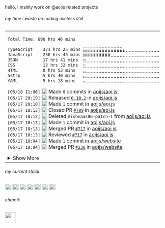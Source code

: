 

hello, i mainly work on @aoijs related projects

<h6> my time i waste on coding useless shit </h6> 
<table><tr><td>
<!--START_SECTION:waka-->

```txt
Total Time: 690 hrs 46 mins

TypeScript    371 hrs 25 mins ⣿⣿⣿⣿⣿⣿⣿⣿⣿⣿⣿⣿⣿⣦⣀⣀⣀⣀⣀⣀⣀⣀⣀⣀⣀   53.69 %
JavaScript    250 hrs 45 mins ⣿⣿⣿⣿⣿⣿⣿⣿⣿⣀⣀⣀⣀⣀⣀⣀⣀⣀⣀⣀⣀⣀⣀⣀⣀   36.25 %
JSON          17 hrs 41 mins  ⣶⣀⣀⣀⣀⣀⣀⣀⣀⣀⣀⣀⣀⣀⣀⣀⣀⣀⣀⣀⣀⣀⣀⣀⣀   02.56 %
CSS           12 hrs 32 mins  ⣦⣀⣀⣀⣀⣀⣀⣀⣀⣀⣀⣀⣀⣀⣀⣀⣀⣀⣀⣀⣀⣀⣀⣀⣀   01.81 %
HTML          8 hrs 53 mins   ⣤⣀⣀⣀⣀⣀⣀⣀⣀⣀⣀⣀⣀⣀⣀⣀⣀⣀⣀⣀⣀⣀⣀⣀⣀   01.29 %
Astro         5 hrs 40 mins   ⣄⣀⣀⣀⣀⣀⣀⣀⣀⣀⣀⣀⣀⣀⣀⣀⣀⣀⣀⣀⣀⣀⣀⣀⣀   00.82 %
YAML          5 hrs 18 mins   ⣄⣀⣀⣀⣀⣀⣀⣀⣀⣀⣀⣀⣀⣀⣀⣀⣀⣀⣀⣀⣀⣀⣀⣀⣀   00.77 %
```

<!--END_SECTION:waka-->

<!--START_SECTION:activity-->
`[05/18 11:06]` <img alt="📝" src="https://github.com/cheesits456/github-activity-readme/raw/master/icons/commit.png" align="top" height="18"> Made `6` commits in [aoijs/aoi.js](https://github.com/aoijs/aoi.js)  
`[05/17 20:19]` <img alt="🏷" src="https://github.com/cheesits456/github-activity-readme/raw/master/icons/release.png" align="top" height="18"> Released [`6.10.2`](https://github.com/aoijs/aoi.js/releases/tag/6.10.2) in [aoijs/aoi.js](https://github.com/aoijs/aoi.js)  
`[05/17 20:18]` <img alt="📝" src="https://github.com/cheesits456/github-activity-readme/raw/master/icons/commit.png" align="top" height="18"> Made `1` commit in [aoijs/aoi.js](https://github.com/aoijs/aoi.js)  
`[05/17 18:13]` <img alt="❌" src="https://github.com/cheesits456/github-activity-readme/raw/master/icons/pr-close.png" align="top" height="18"> Closed PR [`#709`](https://github.com//aoijs/aoi.js/pull/709 'Update interactionEdit.js') in [aoijs/aoi.js](https://github.com/aoijs/aoi.js)  
`[05/17 18:13]` <img alt="❌" src="https://github.com/cheesits456/github-activity-readme/raw/master/icons/delete.png" align="top" height="18"> Deleted `Vishvaas06-patch-1` from [aoijs/aoi.js](https://github.com/aoijs/aoi.js)  
`[05/17 18:13]` <img alt="📝" src="https://github.com/cheesits456/github-activity-readme/raw/master/icons/commit.png" align="top" height="18"> Made `1` commit in [aoijs/aoi.js](https://github.com/aoijs/aoi.js)  
`[05/17 18:13]` <img alt="🎉" src="https://github.com/cheesits456/github-activity-readme/raw/master/icons/merge.png" align="top" height="18"> Merged PR [`#717`](https://github.com//aoijs/aoi.js/pull/717 'Stringifies result to be returned') in [aoijs/aoi.js](https://github.com/aoijs/aoi.js)  
`[05/17 18:13]` <img alt="🔍" src="https://github.com/cheesits456/github-activity-readme/raw/master/icons/review.png" align="top" height="18"> Reviewed [`#717`](https://github.com//aoijs/aoi.js/pull/717 'Stringifies result to be returned') in [aoijs/aoi.js](https://github.com/aoijs/aoi.js)  
`[05/17 18:04]` <img alt="📝" src="https://github.com/cheesits456/github-activity-readme/raw/master/icons/commit.png" align="top" height="18"> Made `1` commit in [aoijs/website](https://github.com/aoijs/website)  
`[05/17 18:04]` <img alt="🎉" src="https://github.com/cheesits456/github-activity-readme/raw/master/icons/merge.png" align="top" height="18"> Merged PR [`#236`](https://github.com//aoijs/website/pull/236 '6.10 Update Changes') in [aoijs/website](https://github.com/aoijs/website)  

<details><summary>Show More</summary>

`[05/17 18:03]` <img alt="🔍" src="https://github.com/cheesits456/github-activity-readme/raw/master/icons/review.png" align="top" height="18"> Reviewed [`#236`](https://github.com//aoijs/website/pull/236 '6.10 Update Changes') in [aoijs/website](https://github.com/aoijs/website)  
`[05/17 13:15]` <img alt="📝" src="https://github.com/cheesits456/github-activity-readme/raw/master/icons/commit.png" align="top" height="18"> Made `1` commit in [aoijs/website](https://github.com/aoijs/website)  
`[05/17 07:15]` <img alt="📝" src="https://github.com/cheesits456/github-activity-readme/raw/master/icons/commit.png" align="top" height="18"> Made `1` commit in [aoijs/aoi.music](https://github.com/aoijs/aoi.music)  
`[05/17 07:15]` <img alt="🎉" src="https://github.com/cheesits456/github-activity-readme/raw/master/icons/merge.png" align="top" height="18"> Merged PR [`#31`](https://github.com//aoijs/aoi.music/pull/31 'Bump youtubei.js version') in [aoijs/aoi.music](https://github.com/aoijs/aoi.music)  
`[05/17 07:15]` <img alt="📝" src="https://github.com/cheesits456/github-activity-readme/raw/master/icons/commit.png" align="top" height="18"> Made `1` commit in [aoijs/aoi.music](https://github.com/aoijs/aoi.music)  
`[05/17 07:15]` <img alt="🎉" src="https://github.com/cheesits456/github-activity-readme/raw/master/icons/merge.png" align="top" height="18"> Merged PR [`#30`](https://github.com//aoijs/aoi.music/pull/30 'fix: cookie typo') in [aoijs/aoi.music](https://github.com/aoijs/aoi.music)  
`[05/16 19:01]` <img alt="📝" src="https://github.com/cheesits456/github-activity-readme/raw/master/icons/commit.png" align="top" height="18"> Made `1` commit in [Faf4a/discord-themes.com](https://github.com/Faf4a/discord-themes.com)  
`[05/16 18:39]` <img alt="🏷" src="https://github.com/cheesits456/github-activity-readme/raw/master/icons/release.png" align="top" height="18"> Released [`v6.10.1`](https://github.com/aoijs/aoi.js/releases/tag/v6.10.1) in [aoijs/aoi.js](https://github.com/aoijs/aoi.js)  
`[05/16 18:37]` <img alt="📝" src="https://github.com/cheesits456/github-activity-readme/raw/master/icons/commit.png" align="top" height="18"> Made `5` commits in [aoijs/aoi.js](https://github.com/aoijs/aoi.js)  
`[05/16 17:28]` <img alt="🏷" src="https://github.com/cheesits456/github-activity-readme/raw/master/icons/release.png" align="top" height="18"> Released [`v6.10.0`](https://github.com/aoijs/aoi.js/releases/tag/v6.10.0) in [aoijs/aoi.js](https://github.com/aoijs/aoi.js)  
`[05/16 17:16]` <img alt="📂" src="https://github.com/cheesits456/github-activity-readme/raw/master/icons/create-branch.png" align="top" height="18"> Created branch [`update`](https://github.com/aoijs/aoi.js/tree/update) in [aoijs/aoi.js](https://github.com/aoijs/aoi.js)  
`[05/16 17:05]` <img alt="📝" src="https://github.com/cheesits456/github-activity-readme/raw/master/icons/commit.png" align="top" height="18"> Made `1` commit in [aoijs/aoi.js](https://github.com/aoijs/aoi.js)  
`[05/16 17:05]` <img alt="🎉" src="https://github.com/cheesits456/github-activity-readme/raw/master/icons/merge.png" align="top" height="18"> Merged PR [`#708`](https://github.com//aoijs/aoi.js/pull/708 'fix: timeout can\'t be stopped') in [aoijs/aoi.js](https://github.com/aoijs/aoi.js)  
`[05/16 17:04]` <img alt="🔍" src="https://github.com/cheesits456/github-activity-readme/raw/master/icons/review.png" align="top" height="18"> Reviewed [`#708`](https://github.com//aoijs/aoi.js/pull/708 'fix: timeout can\'t be stopped') in [aoijs/aoi.js](https://github.com/aoijs/aoi.js)  
`[05/16 17:04]` <img alt="📝" src="https://github.com/cheesits456/github-activity-readme/raw/master/icons/commit.png" align="top" height="18"> Made `1` commit in [aoijs/aoi.js](https://github.com/aoijs/aoi.js)  
`[05/16 17:04]` <img alt="🎉" src="https://github.com/cheesits456/github-activity-readme/raw/master/icons/merge.png" align="top" height="18"> Merged PR [`#711`](https://github.com//aoijs/aoi.js/pull/711 'components v2 implementation for the parser') in [aoijs/aoi.js](https://github.com/aoijs/aoi.js)  
`[05/16 17:04]` <img alt="🔍" src="https://github.com/cheesits456/github-activity-readme/raw/master/icons/review.png" align="top" height="18"> Reviewed [`#711`](https://github.com//aoijs/aoi.js/pull/711 'components v2 implementation for the parser') in [aoijs/aoi.js](https://github.com/aoijs/aoi.js)  
`[05/16 16:30]` <img alt="✅" src="https://github.com/cheesits456/github-activity-readme/raw/master/icons/pr-open.png" align="top" height="18"> Opened PR [`#714`](https://github.com//aoijs/aoi.js/pull/714 'revert httpRequest changes') in [aoijs/aoi.js](https://github.com/aoijs/aoi.js)  
`[05/16 16:30]` <img alt="📂" src="https://github.com/cheesits456/github-activity-readme/raw/master/icons/create-branch.png" align="top" height="18"> Created branch [`revert-http`](https://github.com/aoijs/aoi.js/tree/revert-http) in [aoijs/aoi.js](https://github.com/aoijs/aoi.js)  
`[05/16 14:09]` <img alt="📝" src="https://github.com/cheesits456/github-activity-readme/raw/master/icons/commit.png" align="top" height="18"> Made `1` commit in [aoijs/aoi.js](https://github.com/aoijs/aoi.js)  
`[05/16 14:09]` <img alt="🎉" src="https://github.com/cheesits456/github-activity-readme/raw/master/icons/merge.png" align="top" height="18"> Merged PR [`#713`](https://github.com//aoijs/aoi.js/pull/713 'Fixed $create thread') in [aoijs/aoi.js](https://github.com/aoijs/aoi.js)  
`[05/16 14:09]` <img alt="🔍" src="https://github.com/cheesits456/github-activity-readme/raw/master/icons/review.png" align="top" height="18"> Reviewed [`#713`](https://github.com//aoijs/aoi.js/pull/713 'Fixed $create thread') in [aoijs/aoi.js](https://github.com/aoijs/aoi.js)  
`[05/16 14:00]` <img alt="🔍" src="https://github.com/cheesits456/github-activity-readme/raw/master/icons/review.png" align="top" height="18"> Reviewed [`#713`](https://github.com//aoijs/aoi.js/pull/713 'Fixed $create thread') in [aoijs/aoi.js](https://github.com/aoijs/aoi.js)  
`[05/14 03:40]` <img alt="🗣" src="https://github.com/cheesits456/github-activity-readme/raw/master/icons/comment.png" align="top" height="18"> Commented on [`#708`](https://github.com//aoijs/aoi.js/issues/708 'fix: timeout can\'t be stopped') in [aoijs/aoi.js](https://github.com/aoijs/aoi.js)  
`[05/11 09:42]` <img alt="🗣" src="https://github.com/cheesits456/github-activity-readme/raw/master/icons/comment.png" align="top" height="18"> Commented on [`#708`](https://github.com//aoijs/aoi.js/issues/708 'fix: timeout can\'t be stopped') in [aoijs/aoi.js](https://github.com/aoijs/aoi.js)  
`[05/11 09:37]` <img alt="🗣" src="https://github.com/cheesits456/github-activity-readme/raw/master/icons/comment.png" align="top" height="18"> Commented on [`#1806`](https://github.com//Vendicated/Vencord/issues/1806 'feat(plugin): ToastNotifications') in [Vendicated/Vencord](https://github.com/Vendicated/Vencord)  
`[05/10 18:20]` <img alt="❌" src="https://github.com/cheesits456/github-activity-readme/raw/master/icons/pr-close.png" align="top" height="18"> Closed PR [`#712`](https://github.com//aoijs/aoi.js/pull/712 'Update addButton.js') in [aoijs/aoi.js](https://github.com/aoijs/aoi.js)  
`[05/10 18:20]` <img alt="🗣" src="https://github.com/cheesits456/github-activity-readme/raw/master/icons/comment.png" align="top" height="18"> Commented on [`#712`](https://github.com//aoijs/aoi.js/issues/712 'Update addButton.js') in [aoijs/aoi.js](https://github.com/aoijs/aoi.js)  
`[05/10 11:40]` <img alt="📝" src="https://github.com/cheesits456/github-activity-readme/raw/master/icons/commit.png" align="top" height="18"> Made `1` commit in [aoijs/aoi.js](https://github.com/aoijs/aoi.js)  
`[05/10 11:40]` <img alt="🎉" src="https://github.com/cheesits456/github-activity-readme/raw/master/icons/merge.png" align="top" height="18"> Merged PR [`#702`](https://github.com//aoijs/aoi.js/pull/702 'feat: add optional encoding to $attachment') in [aoijs/aoi.js](https://github.com/aoijs/aoi.js)  
`[05/10 11:40]` <img alt="🔍" src="https://github.com/cheesits456/github-activity-readme/raw/master/icons/review.png" align="top" height="18"> Reviewed [`#702`](https://github.com//aoijs/aoi.js/pull/702 'feat: add optional encoding to $attachment') in [aoijs/aoi.js](https://github.com/aoijs/aoi.js)  
`[05/09 18:42]` <img alt="🗣" src="https://github.com/cheesits456/github-activity-readme/raw/master/icons/comment.png" align="top" height="18"> Commented on [`#708`](https://github.com//aoijs/aoi.js/issues/708 'fix: timeout can\'t be stopped') in [aoijs/aoi.js](https://github.com/aoijs/aoi.js)  
`[05/09 18:40]` <img alt="🗣" src="https://github.com/cheesits456/github-activity-readme/raw/master/icons/comment.png" align="top" height="18"> Commented on [`#708`](https://github.com//aoijs/aoi.js/issues/708 'fix: timeout can\'t be stopped') in [aoijs/aoi.js](https://github.com/aoijs/aoi.js)  
`[05/09 18:39]` <img alt="🗣" src="https://github.com/cheesits456/github-activity-readme/raw/master/icons/comment.png" align="top" height="18"> Commented on [`#711`](https://github.com//aoijs/aoi.js/issues/711 'components v2 implementation for the parser') in [aoijs/aoi.js](https://github.com/aoijs/aoi.js)  
`[05/09 18:39]` <img alt="🗣" src="https://github.com/cheesits456/github-activity-readme/raw/master/icons/comment.png" align="top" height="18"> Commented on [`#711`](https://github.com//aoijs/aoi.js/issues/711 'components v2 implementation for the parser') in [aoijs/aoi.js](https://github.com/aoijs/aoi.js)  
`[05/09 12:52]` <img alt="🔍" src="https://github.com/cheesits456/github-activity-readme/raw/master/icons/review.png" align="top" height="18"> Reviewed [`#711`](https://github.com//aoijs/aoi.js/pull/711 'components v2 implementation for the parser') in [aoijs/aoi.js](https://github.com/aoijs/aoi.js)  
`[05/09 12:51]` <img alt="🗣" src="https://github.com/cheesits456/github-activity-readme/raw/master/icons/comment.png" align="top" height="18"> Commented on [`#711`](https://github.com//aoijs/aoi.js/issues/711 'components v2 implementation for the parser') in [aoijs/aoi.js](https://github.com/aoijs/aoi.js)  
`[05/08 19:43]` <img alt="🔍" src="https://github.com/cheesits456/github-activity-readme/raw/master/icons/review.png" align="top" height="18"> Reviewed [`#702`](https://github.com//aoijs/aoi.js/pull/702 'feat: add optional encoding to $attachment') in [aoijs/aoi.js](https://github.com/aoijs/aoi.js)  
`[05/08 19:42]` <img alt="🔍" src="https://github.com/cheesits456/github-activity-readme/raw/master/icons/review.png" align="top" height="18"> Reviewed [`#708`](https://github.com//aoijs/aoi.js/pull/708 'fix: timeout can\'t be stopped') in [aoijs/aoi.js](https://github.com/aoijs/aoi.js)  
`[05/08 19:36]` <img alt="🔍" src="https://github.com/cheesits456/github-activity-readme/raw/master/icons/review.png" align="top" height="18"> Reviewed [`#709`](https://github.com//aoijs/aoi.js/pull/709 'Update interactionEdit.js') in [aoijs/aoi.js](https://github.com/aoijs/aoi.js)  
`[05/08 19:36]` <img alt="🔍" src="https://github.com/cheesits456/github-activity-readme/raw/master/icons/review.png" align="top" height="18"> Reviewed [`#709`](https://github.com//aoijs/aoi.js/pull/709 'Update interactionEdit.js') in [aoijs/aoi.js](https://github.com/aoijs/aoi.js)  
`[05/08 19:32]` <img alt="📝" src="https://github.com/cheesits456/github-activity-readme/raw/master/icons/commit.png" align="top" height="18"> Made `1` commit in [aoijs/aoi.js](https://github.com/aoijs/aoi.js)  
`[05/08 19:32]` <img alt="🎉" src="https://github.com/cheesits456/github-activity-readme/raw/master/icons/merge.png" align="top" height="18"> Merged PR [`#706`](https://github.com//aoijs/aoi.js/pull/706 'fix: empty $isCommandInteraction') in [aoijs/aoi.js](https://github.com/aoijs/aoi.js)  
`[05/08 19:32]` <img alt="🔍" src="https://github.com/cheesits456/github-activity-readme/raw/master/icons/review.png" align="top" height="18"> Reviewed [`#706`](https://github.com//aoijs/aoi.js/pull/706 'fix: empty $isCommandInteraction') in [aoijs/aoi.js](https://github.com/aoijs/aoi.js)  
`[05/08 19:31]` <img alt="🗣" src="https://github.com/cheesits456/github-activity-readme/raw/master/icons/comment.png" align="top" height="18"> Commented on [`#702`](https://github.com//aoijs/aoi.js/issues/702 'feat: add optional encoding to $attachment') in [aoijs/aoi.js](https://github.com/aoijs/aoi.js)  
`[05/08 19:26]` <img alt="📝" src="https://github.com/cheesits456/github-activity-readme/raw/master/icons/commit.png" align="top" height="18"> Made `2` commits in [Faf4a/ThemeLibrary](https://github.com/Faf4a/ThemeLibrary)  
`[05/08 19:26]` <img alt="🎉" src="https://github.com/cheesits456/github-activity-readme/raw/master/icons/merge.png" align="top" height="18"> Merged PR [`#3`](https://github.com//Faf4a/ThemeLibrary/pull/3 'Fix ThemeTab') in [Faf4a/ThemeLibrary](https://github.com/Faf4a/ThemeLibrary)  
`[05/08 19:26]` <img alt="🗣" src="https://github.com/cheesits456/github-activity-readme/raw/master/icons/comment.png" align="top" height="18"> Commented on [`#3`](https://github.com//Faf4a/ThemeLibrary/issues/3 'Fix ThemeTab') in [Faf4a/ThemeLibrary](https://github.com/Faf4a/ThemeLibrary)  
`[04/22 13:40]` <img alt="📝" src="https://github.com/cheesits456/github-activity-readme/raw/master/icons/commit.png" align="top" height="18"> Made `1` commit in [Faf4a/themesApi](https://github.com/Faf4a/themesApi)  
`[04/22 13:37]` <img alt="📝" src="https://github.com/cheesits456/github-activity-readme/raw/master/icons/commit.png" align="top" height="18"> Made `1` commit in [Faf4a/discord-themes.com](https://github.com/Faf4a/discord-themes.com)  
`[04/22 13:31]` <img alt="❌" src="https://github.com/cheesits456/github-activity-readme/raw/master/icons/delete.png" align="top" height="18"> Deleted `new-branch` from [Faf4a/discord-themes.com](https://github.com/Faf4a/discord-themes.com)  
`[04/22 13:30]` <img alt="📝" src="https://github.com/cheesits456/github-activity-readme/raw/master/icons/commit.png" align="top" height="18"> Made `1` commit in [Faf4a/discord-themes.com](https://github.com/Faf4a/discord-themes.com)  
`[04/22 13:27]` <img alt="📂" src="https://github.com/cheesits456/github-activity-readme/raw/master/icons/create-branch.png" align="top" height="18"> Created branch [`new-branch`](https://github.com/Faf4a/discord-themes.com/tree/new-branch) in [Faf4a/discord-themes.com](https://github.com/Faf4a/discord-themes.com)  
`[04/22 12:51]` <img alt="❌" src="https://github.com/cheesits456/github-activity-readme/raw/master/icons/delete.png" align="top" height="18"> Deleted `new-branch` from [Faf4a/discord-themes.com](https://github.com/Faf4a/discord-themes.com)  
`[04/22 12:51]` <img alt="📂" src="https://github.com/cheesits456/github-activity-readme/raw/master/icons/create-branch.png" align="top" height="18"> Created branch [`master`](https://github.com/Faf4a/discord-themes.com/tree/master) in [Faf4a/discord-themes.com](https://github.com/Faf4a/discord-themes.com)  
`[04/22 12:51]` <img alt="❌" src="https://github.com/cheesits456/github-activity-readme/raw/master/icons/delete.png" align="top" height="18"> Deleted `master` from [Faf4a/discord-themes.com](https://github.com/Faf4a/discord-themes.com)  
`[04/22 12:49]` <img alt="📂" src="https://github.com/cheesits456/github-activity-readme/raw/master/icons/create-branch.png" align="top" height="18"> Created branch [`new-branch`](https://github.com/Faf4a/discord-themes.com/tree/new-branch) in [Faf4a/discord-themes.com](https://github.com/Faf4a/discord-themes.com)  
`[04/22 12:42]` <img alt="📝" src="https://github.com/cheesits456/github-activity-readme/raw/master/icons/commit.png" align="top" height="18"> Made `3` commits in [Faf4a/discord-themes.com](https://github.com/Faf4a/discord-themes.com)  
`[04/22 00:34]` <img alt="⭐" src="https://github.com/cheesits456/github-activity-readme/raw/master/icons/star.png" align="top" height="18"> Starred [discord-userdoccers/discord-userdoccers](https://github.com/discord-userdoccers/discord-userdoccers)  
`[04/21 23:10]` <img alt="📝" src="https://github.com/cheesits456/github-activity-readme/raw/master/icons/commit.png" align="top" height="18"> Made `3` commits in [Faf4a/discord-themes.com](https://github.com/Faf4a/discord-themes.com)  
`[04/21 22:54]` <img alt="⭐" src="https://github.com/cheesits456/github-activity-readme/raw/master/icons/star.png" align="top" height="18"> Starred [Faf4a/discord-themes.com](https://github.com/Faf4a/discord-themes.com)  
`[04/21 21:56]` <img alt="📝" src="https://github.com/cheesits456/github-activity-readme/raw/master/icons/commit.png" align="top" height="18"> Made `1` commit in [Faf4a/ThemeLibrary](https://github.com/Faf4a/ThemeLibrary)  
`[04/21 21:49]` <img alt="⭐" src="https://github.com/cheesits456/github-activity-readme/raw/master/icons/star.png" align="top" height="18"> Starred [acquitelol/elle](https://github.com/acquitelol/elle)  
`[04/19 13:01]` <img alt="📝" src="https://github.com/cheesits456/github-activity-readme/raw/master/icons/commit.png" align="top" height="18"> Made `206` commits in [Faf4a/themesApi](https://github.com/Faf4a/themesApi)  

</details>
<!--END_SECTION:activity-->

</td></tr></table>

<h6> my current stack </h6> 

<code><img height="20" alt="nodejs" src="https://skillicons.dev/icons?i=nodejs"></code>
<code><img height="20" alt="javascript" src="https://skillicons.dev/icons?i=javascript"></code>
<code><img height="20" alt="typescript" src="https://skillicons.dev/icons?i=typescript"></code>
<code><img height="20" alt="react" src="https://skillicons.dev/icons?i=react"></code>
<code><img height="20" alt="tailwind" src="https://skillicons.dev/icons?i=tailwind"></code>
<code><img height="20" alt="html" src="https://skillicons.dev/icons?i=html"></code>
<code><img height="20" alt="astro" src="https://skillicons.dev/icons?i=astro"></code>

<h6> chomik </h6>
<img height="35" src="https://github.com/user-attachments/assets/3872de58-b698-42aa-93b9-bde9ba5a16a6" />
